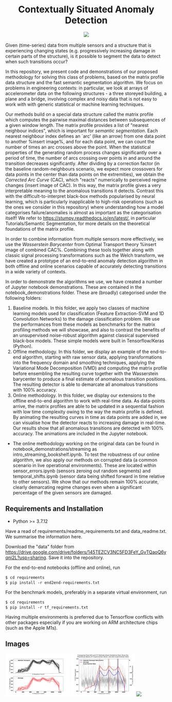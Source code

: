 <h1 align="center">
  <b>Contextually Situated Anomaly Detection</b><br>
</h1>

<p align="center">
      <a href="https://www.python.org/">
        <img src="https://img.shields.io/badge/Python-3.7-ff69b4.svg" /></a>    
</p>

Given (time-series) data from multiple sensors and a structure that is experiencing changing states (e.g. progressively increasing damage in certain parts of the structure), is it possible to segment the data to detect when such transitions occur? 

In this repository, we present code and demonstrations of our proposed methodology for solving this class of problems, based on the matrix profile data structure and the fast semantic segmentation algorithm. We focus on problems in engineering contexts: in particular, we look at arrays of accelerometer data on the following structures - a three storeyed building, a plane and a bridge, involving complex and noisy data that is not easy to work with with generic statistical or machine learning techniques.

Our methods build on a special data structure called the matrix profile which computes the pairwise maximal distances between subsequences of a given window length. The matrix profile provides a list of "nearest neighbour indices", which is important for _semantic segmentation_. Each nearest neighbour index defines an `arc' (like an arrow) from one data point to another %insert image%, and for each data point, we can count the number of times an arc crosses above the point. When the statistical properties of the generating random process changes significantly over a period of time, the number of arcs crossing over points in and around the transition decreases significantly. After dividing by a correction factor (in the baseline random-neighbours scenario, we expect more crossovers for data points in the center than data points on the extremities), we obtain the _Corrected Arc Curve_ (CAC), which "reacts" numerically to perceived regime changes (insert image of CAC). In this way, the matrix profile gives a very interpretable meaning to the anomalous transitions it detects. Contrast this with the difficult-to-interpret black-box methods popularised by neural learning, which is particularly inapplicable to high-risk operations (such as the ones we consider in this repository) where understanding how a model categorises failure/anomalies is almost as important as the categorisation itself! We refer to https://stumpy.readthedocs.io/en/latest/, in particular Tutorials/Semantic Segmentation, for more details on the theoretical foundations of the matrix profile.

In order to combine information from multiple sensors more effectively, we use the _Wasserstein Barycenter_ from Optimal Transport theory %insert image of combined CAC%.  Combining these tools together along with classic signal processing transformations such as the Welch transform, we have created a prototype of an end-to-end anomaly detection algorithm in both offline and online scenarios capable of accurately detecting transitions in a wide variety of contexts. 

In order to demonstrate the algorithms we use, we have created a number of Jupyter notebook demonstrations. These are contained in the notebook_demonstrations folder. These are (broadly) categorised under the following folders:
1. Baseline models. In this folder, we apply two classes of machine learning models used for classification (Feature Extraction-SVM and 1D Convolution Networks) to the damage classification problem. We use the performances from these models as benchmarks for the matrix profiling methods we will showcase, and also to contrast the benefits of an unsupervised noise-robust algorithm against classical supervised black-box models. These simple models were built in Tensorflow/Keras (Python).
2. Offline methodology. In this folder, we display an example of the end-to-end algorithm, starting with raw sensor data, applying transformations into the frequency domain and smoothing techniques, applying the Variational Mode Decomposition (VMD) and computing the matrix profile before ensembling the resulting curve together with the Wasserstein barycenter to produce a final estimate of anomalous transition positions. The resulting detector is able to demarcate all anomalous transitions with 100% accuracy.
3.  Online methodology. In this folder, we display our extensions to the offline end-to-end algorithm to work with real-time data. As data-points arrive, the matrix profiles are able to be updated in a sequential fashion with low time complexity owing to the way the matrix profile is defined. By animating the resulting curves in time as data points are added in, we can visualise how the detector reacts to increasing damage in real-time. Our results show that all anomalous transitions are detected with 100% accuracy. The animations are included in the Jupyter notebook. 
- The online methodology working on the original data can be found in notebook_demonstrations/streaming as intro_streaming_bookshelf.ipynb. To test the robustness of our online algorithm, we also apply our methods on corrupted data (a common scenario in live operational environments). These are located within sensor_errors.ipynb (sensors zeroing out random segments) and temporal_shifts.ipynb (sensor data being shifted forward in time relative to other sensors). We show that our methods remain 100% accurate, clearly demarcating regime changes even when a significant percentage of the given sensors are damaged.

## Requirements and Installation
- Python >= 3.7.12 

Have a read of requirements/readme_requirements.txt and data_readme.txt. We summarise the information here.

Download the "data" folder from https://drive.google.com/drive/folders/145TEZCV3NC5FD3FeY_GvTQaoQ6yqni2L?usp=sharing. Save it into the repository. 

For the end-to-end notebooks (offline and online), run
```
$ cd requirements
$ pip install -r end2end-requirements.txt
```

For the benchmark models, preferably in a separate virtual environment, run 
```
$ cd requirements
$ pip install -r tf_requirements.txt
```
Having multiple environments is preferred due to Tensorflow conflicts with other packages especially if you are working on ARM architecture chips (such as the Apple M1s).

## Images 

<p float="left">
  <img src="image_assets/CAC_responses.jpg?raw=true "Title"" width="200" />
  <img src="image_assets/combined_CAC_24.jpg?raw=true "Title"" width="200" />
  <img src="welch-cac-10fps.gif?raw=true "Title"" width="200" />
</p>
